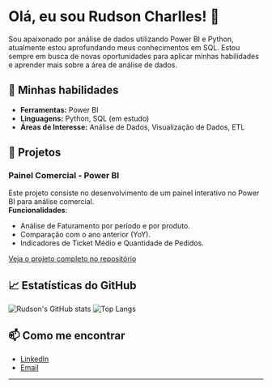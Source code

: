# Olá, eu sou Rudson Charlles! 👋

Sou apaixonado por análise de dados utilizando Power BI e Python, atualmente estou aprofundando meus conhecimentos em SQL. Estou sempre em busca de novas oportunidades para aplicar minhas habilidades e aprender mais sobre a área de análise de dados.

## 🚀 Minhas habilidades
- **Ferramentas:** Power BI
- **Linguagens:** Python, SQL (em estudo)
- **Áreas de Interesse:** Análise de Dados, Visualização de Dados, ETL

## 🔭 Projetos
### **Painel Comercial - Power BI**
Este projeto consiste no desenvolvimento de um painel interativo no Power BI para análise comercial.  
**Funcionalidades**:
- Análise de Faturamento por período e por produto.
- Comparação com o ano anterior (YoY).
- Indicadores de Ticket Médio e Quantidade de Pedidos.

[Veja o projeto completo no repositório](https://github.com/Rudson-Charlles/Portifolio.git)

## 📈 Estatísticas do GitHub
![Rudson's GitHub stats](https://github-readme-stats.vercel.app/api?username=Rudson-Charlles&show_icons=true&theme=radical)
![Top Langs](https://github-readme-stats.vercel.app/api/top-langs/?username=Rudson-Charlles&layout=compact&theme=radical)

## 📫 Como me encontrar
- [LinkedIn](https://www.linkedin.com/in/rudson-charlles-084795223/)
- [Email](mailto:rcharlles.dev@gmail.com)

---
